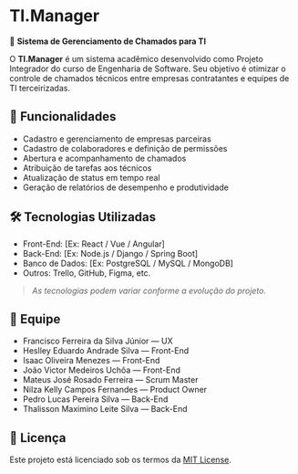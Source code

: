 # TI.Manager

🎯 **Sistema de Gerenciamento de Chamados para TI**

O **TI.Manager** é um sistema acadêmico desenvolvido como Projeto Integrador do curso de Engenharia de Software. Seu objetivo é otimizar o controle de chamados técnicos entre empresas contratantes e equipes de TI terceirizadas.

## 🔧 Funcionalidades

- Cadastro e gerenciamento de empresas parceiras
- Cadastro de colaboradores e definição de permissões
- Abertura e acompanhamento de chamados
- Atribuição de tarefas aos técnicos
- Atualização de status em tempo real
- Geração de relatórios de desempenho e produtividade

## 🛠️ Tecnologias Utilizadas

- Front-End: [Ex: React / Vue / Angular]
- Back-End: [Ex: Node.js / Django / Spring Boot]
- Banco de Dados: [Ex: PostgreSQL / MySQL / MongoDB]
- Outros: Trello, GitHub, Figma, etc.

> *As tecnologias podem variar conforme a evolução do projeto.*

## 👥 Equipe

- Francisco Ferreira da Silva Júnior — UX
- Heslley Eduardo Andrade Silva — Front-End
- Isaac Oliveira Menezes — Front-End
- João Victor Medeiros Uchôa — Front-End
- Mateus José Rosado Ferreira — Scrum Master
- Nilza Kelly Campos Fernandes — Product Owner
- Pedro Lucas Pereira Silva — Back-End
- Thalisson Maximino Leite Silva — Back-End

## 📄 Licença

Este projeto está licenciado sob os termos da [MIT License](LICENSE).
